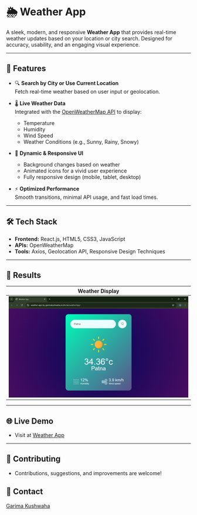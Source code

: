 # 🌦️ Weather App

A sleek, modern, and responsive **Weather App** that provides real-time weather updates based on your location or city search. Designed for accuracy, usability, and an engaging visual experience.

---

## 🚀 Features

- 🔍 **Search by City or Use Current Location**  
  Fetch real-time weather based on user input or geolocation.

- 🌡️ **Live Weather Data**  
  Integrated with the [OpenWeatherMap API](https://openweathermap.org/api) to display:
  - Temperature
  - Humidity
  - Wind Speed
  - Weather Conditions (e.g., Sunny, Rainy, Snowy)

- 🎨 **Dynamic & Responsive UI**  
  - Background changes based on weather
  - Animated icons for a vivid user experience
  - Fully responsive design (mobile, tablet, desktop)

- ⚡ **Optimized Performance**  
  Smooth transitions, minimal API usage, and fast load times.

---

## 🛠️ Tech Stack

- **Frontend:** React.js, HTML5, CSS3, JavaScript  
- **APIs:** OpenWeatherMap  
- **Tools:** Axios, Geolocation API, Responsive Design Techniques

---

## 📱 Results

| Weather Display |
|-----------------|
| ![Screenshot](https://github.com/Garimakushh/Weather-App/blob/3539b6da782d782ca34affe6c217bce5abec243c/weatherResult/Screenshot%20(54).png) |

---

## 🌐 Live Demo

* Visit at [Weather App](https://garimakushh.github.io/Weather-App/)

---
## 🙌 Contributing
* Contributions, suggestions, and improvements are welcome!

## 📩 Contact
 [Garima Kushwaha](https://github.com/Garimakushh/)


